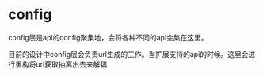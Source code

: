# config

config层是api的config聚集地，会将各种不同的api会集在这里。

目前的设计中config层会负责url生成的工作。当扩展支持的api的时候。这里会进行重构将url获取抽离出去来解耦
